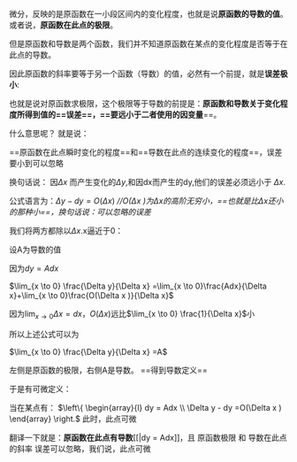 微分，反映的是原函数在一小段区间内的变化程度，也就是说**原函数的导数的值**。或者说，**原函数在此点的极限**。

但是原函数和导数是两个函数，我们并不知道原函数在某点的变化程度是否等于在此点的导数。

因此原函数的斜率要等于另一个函数（导数）的值，必然有一个前提，就是**误差极小**:

也就是说对原函数求极限，这个极限等于导数的前提是：**原函数和导数关于变化程度所得到值的==误差==，==要远小于二者使用的因变量**==。

什么意思呢？
就是说：

==原函数在此点瞬时变化的程度==和==导数在此点的连续变化的程度==，误差要小到可以忽略

换句话说：
因$\Delta x$ 而产生变化的$\Delta y$,和因dx而产生的dy,他们的误差必须远小于 $\Delta x$.


公式语言为：$\Delta y - dy =O(\Delta x )$
*//O($\Delta x$ )为$\Delta x$的高阶无穷小，==也就是比$\Delta x$还小的那种小==，换句话说：可以忽略的误差*


我们将两方都除以$\Delta x$.x逼近于0：

设A为导数的值

因为$dy = Adx$

$\lim_{x \to 0} \frac{\Delta y}{\Delta x} =\lim_{x \to 0}\frac{Adx}{\Delta x}+\lim_{x \to 0}\frac{O(\Delta x )}{\Delta x}$

因为$\lim_{x \to 0}\Delta x=dx$，$O(\Delta x )$远比$\lim_{x \to 0} \frac{1}{\Delta x}$小

所以上述公式可以为

$\lim_{x \to 0} \frac{\Delta y}{\Delta x} =A$

左侧是原函数的极限，右侧A是导数。
==得到导数定义==

于是有可微定义：

当在某点有：
$\left\{ \begin{array}{l} dy = Adx \\ \Delta y - dy =O(\Delta x ) \end{array} \right.$
此时，此点可微

翻译一下就是：**原函数在此点有导数**[[|dy = Adx]]，且 原函数极限 和 导数在此点的斜率 误差可以忽略，我们说，此点可微